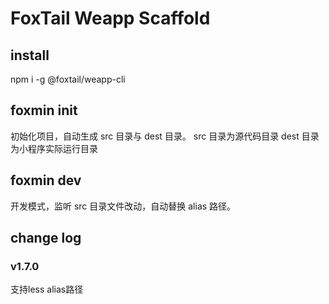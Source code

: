 # FoxTail Weapp Scaffold

## install

npm i -g @foxtail/weapp-cli

## foxmin init

初始化项目，自动生成 src 目录与 dest 目录。
src 目录为源代码目录
dest 目录为小程序实际运行目录

## foxmin dev

开发模式，监听 src 目录文件改动，自动替换 alias 路径。

## change log
### v1.7.0 
支持less alias路径

